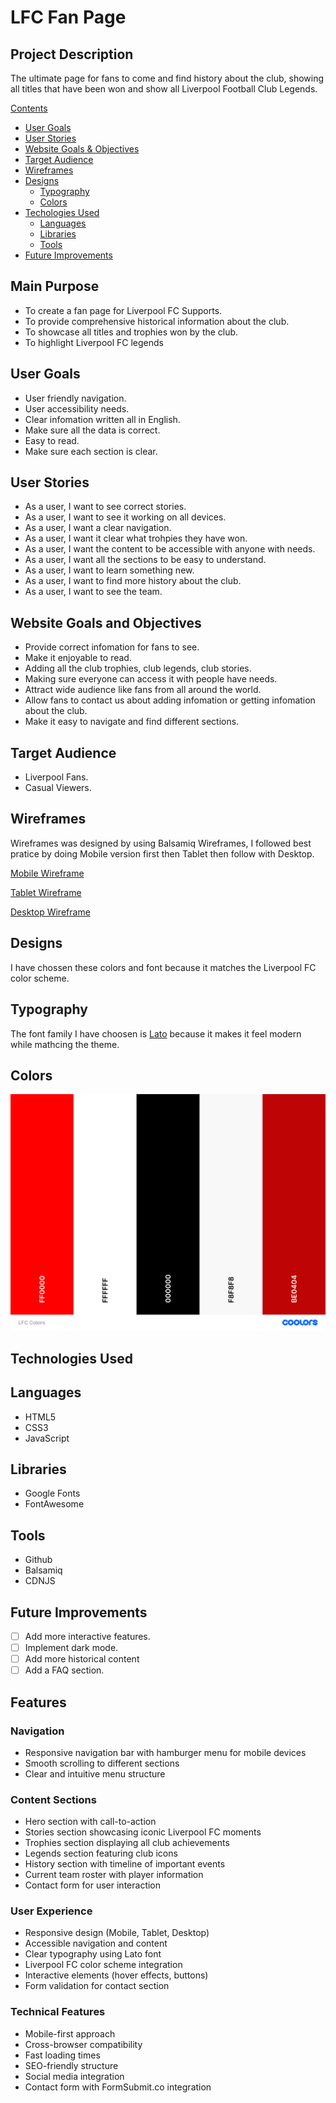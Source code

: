 # LFC Fan Page

## Project Description

The ultimate page for fans to come and find history about the club, showing all titles that have been won and show all Liverpool Football Club Legends.

[Contents](#contents)

- [User Goals](#user-goals)
- [User Stories](#user-stories)
- [Website Goals & Objectives](#website-goals-and-objectives)
- [Target Audience](#target-audience)
- [Wireframes](#wireframes)
- [Designs](#designs)
  - [Typography](#typography)
  - [Colors](#colors)
- [Techologies Used](#techologies-used)
  - [Languages](#languages)
  - [Libraries](#libraries)
  - [Tools](#tools)
- [Future Improvements](#future-improvements)

## Main Purpose

- To create a fan page for Liverpool FC Supports.
- To provide comprehensive historical information about the club.
- To showcase all titles and trophies won by the club.
- To highlight Liverpool FC legends

## User Goals

- User friendly navigation.
- User accessibility needs.
- Clear infomation written all in English.
- Make sure all the data is correct.
- Easy to read.
- Make sure each section is clear.

## User Stories

- As a user, I want to see correct stories.
- As a user, I want to see it working on all devices.
- As a user, I want a clear navigation.
- As a user, I want it clear what trohpies they have won.
- As a user, I want the content to be accessible with anyone with needs.
- As a user, I want all the sections to be easy to understand.
- As a user, I want to learn something new.
- As a user, I want to find more history about the club.
- As a user, I want to see the team.

## Website Goals and Objectives

- Provide correct infomation for fans to see.
- Make it enjoyable to read.
- Adding all the club trophies, club legends, club stories.
- Making sure everyone can access it with people have needs.
- Attract wide audience like fans from all around the world.
- Allow fans to contact us about adding infomation or getting infomation about the club.
- Make it easy to navigate and find different sections.

## Target Audience

- Liverpool Fans.
- Casual Viewers.

## Wireframes

Wireframes was designed by using Balsamiq Wireframes, I followed best pratice by doing Mobile version first then Tablet then follow with Desktop.

[Mobile Wireframe](docs/wireframes/Mobile.png "Mobile Wireframe")

[Tablet Wireframe](docs/wireframes/Tablet.png "Tablet Wireframe")

[Desktop Wireframe](docs/wireframes/Desktop.png "Desktop Wireframe")

## Designs

I have chossen these colors and font because it matches the Liverpool FC color scheme.

## Typography

The font family I have choosen is [Lato](https://fonts.google.com/specimen/Lato, "Lato") because it makes it feel modern while mathcing the theme.

## Colors

![Coolors Scheme](docs/colors/LFC%20Colors.png)

## Technologies Used

## Languages

- HTML5
- CSS3
- JavaScript

## Libraries

- Google Fonts
- FontAwesome

## Tools

- Github
- Balsamiq
- CDNJS

## Future Improvements

- [ ] Add more interactive features.
- [ ] Implement dark mode.
- [ ] Add more historical content
- [ ] Add a FAQ section.

## Features

### Navigation

- Responsive navigation bar with hamburger menu for mobile devices
- Smooth scrolling to different sections
- Clear and intuitive menu structure

### Content Sections

- Hero section with call-to-action
- Stories section showcasing iconic Liverpool FC moments
- Trophies section displaying all club achievements
- Legends section featuring club icons
- History section with timeline of important events
- Current team roster with player information
- Contact form for user interaction

### User Experience

- Responsive design (Mobile, Tablet, Desktop)
- Accessible navigation and content
- Clear typography using Lato font
- Liverpool FC color scheme integration
- Interactive elements (hover effects, buttons)
- Form validation for contact section

### Technical Features

- Mobile-first approach
- Cross-browser compatibility
- Fast loading times
- SEO-friendly structure
- Social media integration
- Contact form with FormSubmit.co integration
